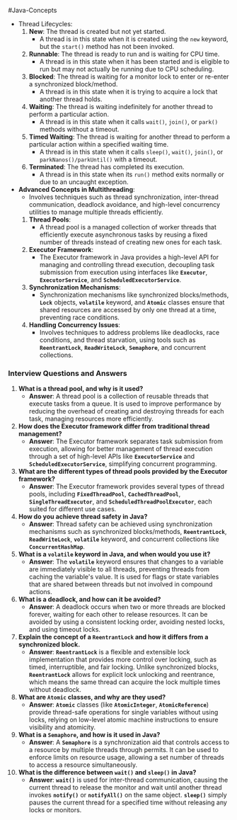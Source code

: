 #Java-Concepts 

- Thread Lifecycles:
    1. **New**: The thread is created but not yet started.
        - A thread is in this state when it is created using the `new` keyword, but the `start()` method has not been invoked.
    2. **Runnable**: The thread is ready to run and is waiting for CPU time.
        - A thread is in this state when it has been started and is eligible to run but may not actually be running due to CPU scheduling.
    3. **Blocked**: The thread is waiting for a monitor lock to enter or re-enter a synchronized block/method.
        - A thread is in this state when it is trying to acquire a lock that another thread holds.
    4. **Waiting**: The thread is waiting indefinitely for another thread to perform a particular action.
        - A thread is in this state when it calls `wait()`, `join()`, or `park()` methods without a timeout.
    5. **Timed Waiting**: The thread is waiting for another thread to perform a particular action within a specified waiting time.
        - A thread is in this state when it calls `sleep()`, `wait()`, `join()`, or `parkNanos()/parkUntil()` with a timeout.
    6. **Terminated**: The thread has completed its execution.
        - A thread is in this state when its `run()` method exits normally or due to an uncaught exception.
- **Advanced Concepts in Multithreading**:
    - Involves techniques such as thread synchronization, inter-thread communication, deadlock avoidance, and high-level concurrency utilities to manage multiple threads efficiently.
	1. **Thread Pools**:
	    - A thread pool is a managed collection of worker threads that efficiently execute asynchronous tasks by reusing a fixed number of threads instead of creating new ones for each task.
	2. **Executor Framework**:
	    - The Executor framework in Java provides a high-level API for managing and controlling thread execution, decoupling task submission from execution using interfaces like **`Executor`**, **`ExecutorService`**, and **`ScheduledExecutorService`**.
	3. **Synchronization Mechanisms**:
	    - Synchronization mechanisms like synchronized blocks/methods, **`Lock`** objects, **`volatile`** keyword, and **`Atomic`** classes ensure that shared resources are accessed by only one thread at a time, preventing race conditions.
	4. **Handling Concurrency Issues**:
	    - Involves techniques to address problems like deadlocks, race conditions, and thread starvation, using tools such as **`ReentrantLock`**, **`ReadWriteLock`**, **`Semaphore`**, and concurrent collections.
### **Interview Questions and Answers**

1. **What is a thread pool, and why is it used?**
    - **Answer**: A thread pool is a collection of reusable threads that execute tasks from a queue. It is used to improve performance by reducing the overhead of creating and destroying threads for each task, managing resources more efficiently.
2. **How does the Executor framework differ from traditional thread management?**
    - **Answer**: The Executor framework separates task submission from execution, allowing for better management of thread execution through a set of high-level APIs like **`ExecutorService`** and **`ScheduledExecutorService`**, simplifying concurrent programming.
3. **What are the different types of thread pools provided by the Executor framework?**
    - **Answer**: The Executor framework provides several types of thread pools, including **`FixedThreadPool`**, **`CachedThreadPool`**, **`SingleThreadExecutor`**, and **`ScheduledThreadPoolExecutor`**, each suited for different use cases.
4. **How do you achieve thread safety in Java?**
    - **Answer**: Thread safety can be achieved using synchronization mechanisms such as synchronized blocks/methods, **`ReentrantLock`**, **`ReadWriteLock`**, **`volatile`** keyword, and concurrent collections like **`ConcurrentHashMap`**.
5. **What is a `volatile` keyword in Java, and when would you use it?**
    - **Answer**: The **`volatile`** keyword ensures that changes to a variable are immediately visible to all threads, preventing threads from caching the variable's value. It is used for flags or state variables that are shared between threads but not involved in compound actions.
6. **What is a deadlock, and how can it be avoided?**
    - **Answer**: A deadlock occurs when two or more threads are blocked forever, waiting for each other to release resources. It can be avoided by using a consistent locking order, avoiding nested locks, and using timeout locks.
7. **Explain the concept of a `ReentrantLock` and how it differs from a synchronized block.**
    - **Answer**: **`ReentrantLock`** is a flexible and extensible lock implementation that provides more control over locking, such as timed, interruptible, and fair locking. Unlike synchronized blocks, **`ReentrantLock`** allows for explicit lock unlocking and reentrance, which means the same thread can acquire the lock multiple times without deadlock.
8. **What are `Atomic` classes, and why are they used?**
    - **Answer**: **`Atomic`** classes (like **`AtomicInteger`**, **`AtomicReference`**) provide thread-safe operations for single variables without using locks, relying on low-level atomic machine instructions to ensure visibility and atomicity.
9. **What is a `Semaphore`, and how is it used in Java?**
    - **Answer**: A **`Semaphore`** is a synchronization aid that controls access to a resource by multiple threads through permits. It can be used to enforce limits on resource usage, allowing a set number of threads to access a resource simultaneously.
10. **What is the difference between `wait()` and `sleep()` in Java?**
    - **Answer**: **`wait()`** is used for inter-thread communication, causing the current thread to release the monitor and wait until another thread invokes **`notify()`** or **`notifyAll()`** on the same object. **`sleep()`** simply pauses the current thread for a specified time without releasing any locks or monitors.